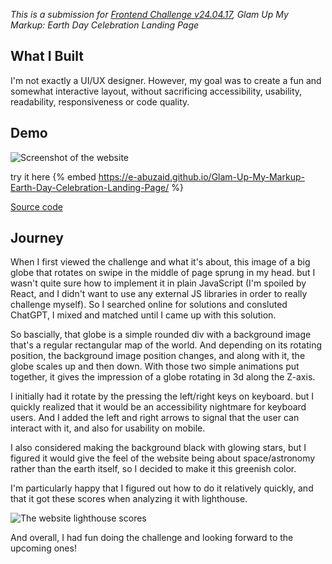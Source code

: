 _This is a submission for [Frontend Challenge v24.04.17](https://dev.to/devteam/join-us-for-the-next-frontend-challenge-earth-day-edition-52e4), Glam Up My Markup: Earth Day Celebration Landing Page_

## What I Built

I'm not exactly a UI/UX designer. However, my goal was to create a fun and somewhat interactive layout, without sacrificing accessibility, usability, readability, responsiveness or code quality.

## Demo

![Screenshot of the website](https://dev-to-uploads.s3.amazonaws.com/uploads/articles/i63qtgfyfsxhbv8jww86.png)

try it here
{% embed https://e-abuzaid.github.io/Glam-Up-My-Markup-Earth-Day-Celebration-Landing-Page/ %}

[Source code](https://github.com/e-abuzaid/Glam-Up-My-Markup-Earth-Day-Celebration-Landing-Page/tree/master)

## Journey

When I first viewed the challenge and what it's about, this image of a big globe that rotates on swipe in the middle of page sprung in my head. but I wasn't quite sure how to implement it in plain JavaScript (I'm spoiled by React, and I didn't want to use any external JS libraries in order to really challenge myself). So I searched online for solutions and consluted ChatGPT, I mixed and matched until I came up with this solution.

So bascially, that globe is a simple rounded div with a background image that's a regular rectangular map of the world. And depending on its rotating position, the background image position changes, and along with it, the globe scales up and then down. With those two simple animations put together, it gives the impression of a globe rotating in 3d along the Z-axis.

I initially had it rotate by the pressing the left/right keys on keyboard. but I quickly realized that it would be an accessibility nightmare for keyboard users. And I added the left and right arrows to signal that the user can interact with it, and also for usability on mobile.

I also considered making the background black with glowing stars, but I figured it would give the feel of the website being about space/astronomy rather than the earth itself, so I decided to make it this greenish color.

I'm particularly happy that I figured out how to do it relatively quickly, and that it got these scores when analyzing it with lighthouse.

![The website lighthouse scores](https://dev-to-uploads.s3.amazonaws.com/uploads/articles/zu6ng2vg6r2dvyd31b1l.png)

And overall, I had fun doing the challenge and looking forward to the upcoming ones!
